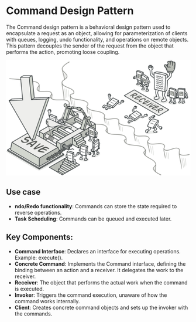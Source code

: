 # Command Design Pattern 

The Command design pattern is a behavioral design pattern used to encapsulate a request as an object, allowing for parameterization of clients with queues, logging, undo functionality, and operations on remote objects. This pattern decouples the sender of the request from the object that performs the action, promoting loose coupling.

<p align="center">
  <img src="../../static/command.png">
</p>


## Use case  

* **ndo/Redo functionality**: Commands can store the state required to reverse operations.
* **Task Scheduling**: Commands can be queued and executed later.

## Key Components:

* **Command Interface**: Declares an interface for executing operations. Example: execute().
* **Concrete Command**: Implements the Command interface, defining the binding between an action and a receiver. It delegates the work to the receiver.
* **Receiver**: The object that performs the actual work when the command is executed.
* **Invoker**: Triggers the command execution, unaware of how the command works internally.
* **Client**: Creates concrete command objects and sets up the invoker with the commands.